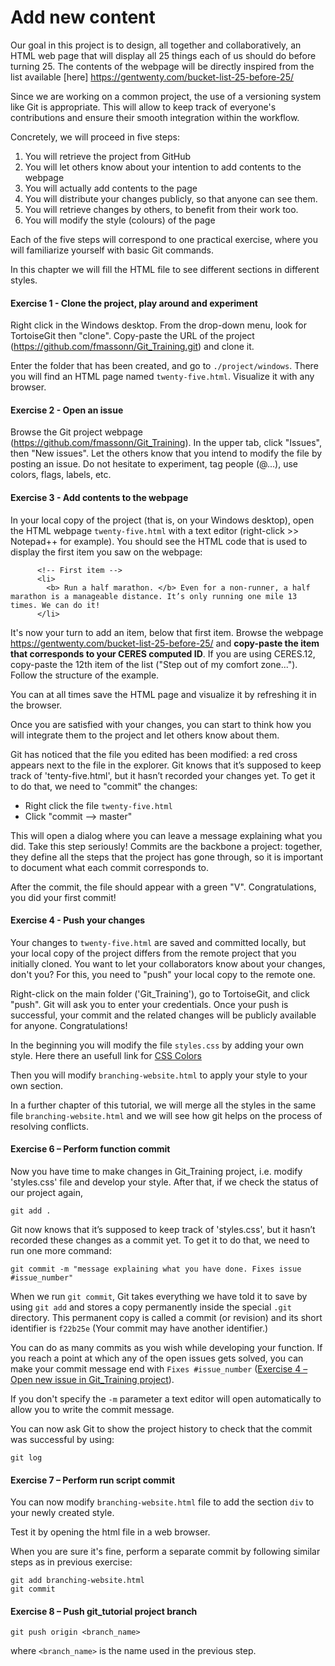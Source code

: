 # Add new content

Our goal in this project is to design, all together and collaboratively, an HTML web page that will display all 25 things each of us should do before turning 25. The contents of the webpage will be directly inspired from the list available [here] https://gentwenty.com/bucket-list-25-before-25/

Since we are working on a common project, the use of a versioning system like Git is appropriate. This will allow to keep track of everyone's contributions and ensure their smooth integration within the workflow.

Concretely, we will proceed in five steps:

1. You will retrieve the project from GitHub
2. You will let others know about your intention to add contents to the webpage
3. You will actually add contents to the page
4. You will distribute your changes publicly, so that anyone can see them.
5. You will retrieve changes by others, to benefit from their work too.
4. You will modify the style (colours) of the page

Each of the five steps will correspond to one practical exercise, where you will familiarize yourself with basic Git commands.

In this chapter we will fill the HTML file to see different sections in different styles.


#### Exercise 1 - Clone the project, play around and experiment
Right click in the Windows desktop. From the drop-down menu, look for TortoiseGit then "clone". Copy-paste the URL of the project (https://github.com/fmassonn/Git_Training.git) and clone it.

Enter the folder that has been created, and go to `./project/windows`. There you will find an HTML page named `twenty-five.html`. Visualize it with any browser.

#### Exercise 2 - Open an issue
Browse the Git project webpage (https://github.com/fmassonn/Git_Training). In the upper tab, click "Issues", then "New issues". Let the others know that you intend to modify the file by posting an issue. Do not hesitate to experiment, tag people (@...), use colors, flags, labels, etc. 

#### Exercise 3 - Add contents to the webpage
In your local copy of the project (that is, on your Windows desktop), open the HTML webpage `twenty-five.html` with a text editor (right-click >> Notepad++ for example). You should see the HTML code that is used to display the first item you saw on the webpage:

```
      <!-- First item -->
      <li>
        <b> Run a half marathon. </b> Even for a non-runner, a half marathon is a manageable distance. It’s only running one mile 13 times. We can do it!
      </li>
```

It's now your turn to add an item, below that first item. Browse the webpage https://gentwenty.com/bucket-list-25-before-25/ and **copy-paste the item that corresponds to your CERES computed ID**. If you are using CERES.12, copy-paste the 12th item of the list ("Step out of my comfort zone..."). Follow the structure of the example.

You can at all times save the HTML page and visualize it by refreshing it in the browser.

Once you are satisfied with your changes, you can start to think how you will integrate them to the project and let others know about them. 

Git has noticed that the file you edited has been modified: a red cross appears next to the file in the explorer. Git knows that it’s supposed to keep track of 'tenty-five.html', but it hasn’t recorded your changes yet. To get it to do that, we need to "commit" the changes:

- Right click the file `twenty-five.html`
- Click "commit --> master"

This will open a dialog where you can leave a message explaining what you did. Take this step seriously! Commits are the backbone a project: together, they define all the steps that the project has gone through, so it is important to document what each commit corresponds to.

After the commit, the file should appear with a green "V". Congratulations, you did your first commit!

#### Exercise 4 - Push your changes
Your changes to `twenty-five.html` are saved and committed locally, but your local copy of the project differs from the remote project that you initially cloned. You want to let your collaborators know about your changes, don't you? For this, you need to "push" your local copy to the remote one.

Right-click on the main folder ('Git_Training'), go to TortoiseGit, and click "push". Git will ask you to enter your credentials. Once your push is successful, your commit and the related changes will be publicly available for anyone. Congratulations!



In the beginning you will modify the file `styles.css` by adding your own style. Here there an usefull link for [CSS Colors](https://www.w3schools.com/cssref/css_colors.asp)

Then you will modify `branching-website.html` to apply your style to your own section.

In a further chapter of this tutorial, we will merge all the styles in the same file `branching-website.html` and we will see how git helps on the process of resolving conflicts.

#### Exercise 6 – Perform function commit

Now you have time to make changes in Git_Training project, i.e. modify 'styles.css' file and develop your style. After that, if we check the status of our project again, 

```
git add .
```

Git now knows that it’s supposed to keep track of 'styles.css', but it hasn’t recorded these changes as a commit yet. To get it to do that, we need to run one more command:

```
git commit -m "message explaining what you have done. Fixes issue #issue_number"
```

When we run `git commit`, Git takes everything we have told it to save by using `git add` and stores a copy permanently inside the special `.git` directory. This permanent copy is called a commit (or revision) and its short identifier is `f22b25e` (Your commit may have another identifier.)

You can do as many commits as you wish while developing your function. If you reach a point at which any of the open issues gets solved, you can make your commit message end with `Fixes #issue_number` ([Exercise 4 – Open new issue in Git_Training project](https://www.elic.ucl.ac.be/TECLIM/Git_Training/src/master/project/windows/issues)).

If you don't specify the `-m` parameter a text editor will open automatically to allow you to write the commit message.

You can now ask Git to show the project history to check that the commit was successful by using:

```
git log
```

#### Exercise 7 – Perform run script commit

You can now modify `branching-website.html` file to add the section `div` to your newly created style.

Test it by opening the html file in a web browser.

When you are sure it's fine, perform a separate commit by following similar steps as in previous exercise:

```
git add branching-website.html
git commit
```

#### Exercise 8 – Push git_tutorial project branch

```
git push origin <branch_name>
```

where `<branch_name>` is the name used in the previous step.
